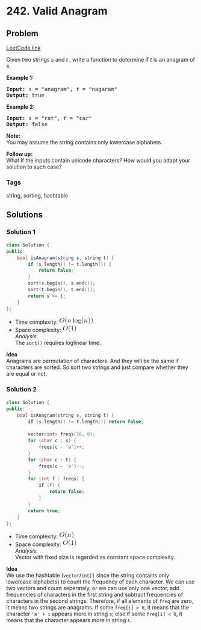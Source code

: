 # 242. Valid Anagram
## Problem
[LeetCode link](https://leetcode.com/problems/valid-anagram/)  
<div class="content__u3I1 question-content__JfgR"><div><p>Given two strings <em>s</em> and <em>t&nbsp;</em>, write a function to determine if <em>t</em> is an anagram of <em>s</em>.</p>

<p><b>Example 1:</b></p>

<pre><b>Input:</b> <em>s</em> = "anagram", <em>t</em> = "nagaram"
<b>Output:</b> true
</pre>

<p><b>Example 2:</b></p>

<pre><b>Input:</b> <em>s</em> = "rat", <em>t</em> = "car"
<b>Output: </b>false
</pre>

<p><strong>Note:</strong><br>
You may assume the string contains only lowercase alphabets.</p>

<p><strong>Follow up:</strong><br>
What if the inputs contain unicode characters? How would you adapt your solution to such case?</p>
</div></div>

### Tags
string, sorting, hashtable

## Solutions
### Solution 1
```c++
class Solution {
public:
    bool isAnagram(string s, string t) {
        if (s.length() != t.length()) {
            return false;
        }
        sort(s.begin(), s.end());
        sort(t.begin(), t.end());
        return s == t;
    }
};
```

- Time complexity: ![](resources/loglinear.png)  
- Space complexity: ![](resources/constant.png)  
*Analysis*:  
The `sort()` requires loglinear time.  

**Idea**  
Anagrams are permutation of characters. And they will be the same if characters are sorted. So sort two strings and just compare whether they are equal or not.

### Solution 2
```c++
class Solution {
public:
    bool isAnagram(string s, string t) {
        if (s.length() != t.length()) return false;
        
        vector<int> freqs(26, 0);
        for (char c : s) {
            freqs[c - 'a']++;
        }
        for (char c : t) {
            freqs[c - 'a']--;
        }
        for (int f : freqs) {
            if (f) {
                return false;
            }
        }
        return true;
    }
};
```

- Time complexity: ![](resources/linear.png)  
- Space complexity: ![](resources/constant.png)  
*Analysis*:  
Vector with fixed size is regarded as constant space complexity.

**Idea**  
We use the hashtable (`vector`/`int[]` since the string contains only lowercase alphabets) to count the frequency of each character. We can use two vectors and count seperately, or we can use only one vector, add frequencies of characters in the first string and subtract frequencies of characters in the second strings. Therefore, if all elements of `freq` are zero, it means two strings are anagrams. If some `freq[i] > 0`, it means that the character `'a' + i` appears more in string `s`; else if some `freq[i] < 0`, it means that the character appears more in string `t`.
